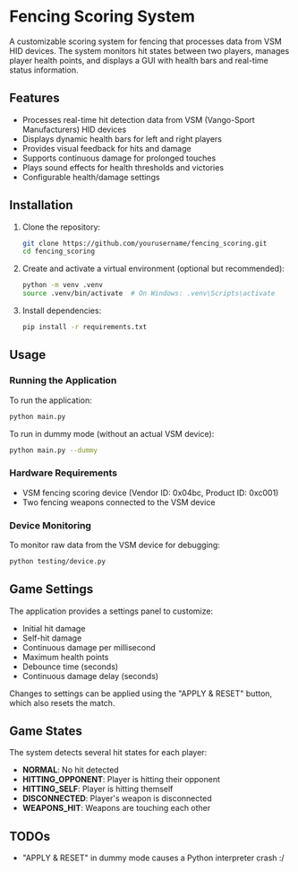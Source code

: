# Fencing Scoring System

A customizable scoring system for fencing that processes data from VSM HID devices. The system monitors hit states between two players, manages player health points, and displays a GUI with health bars and real-time status information.

## Features

- Processes real-time hit detection data from VSM (Vango-Sport Manufacturers) HID devices
- Displays dynamic health bars for left and right players
- Provides visual feedback for hits and damage
- Supports continuous damage for prolonged touches
- Plays sound effects for health thresholds and victories
- Configurable health/damage settings

## Installation

1. Clone the repository:
   ```bash
   git clone https://github.com/yourusername/fencing_scoring.git
   cd fencing_scoring
   ```

2. Create and activate a virtual environment (optional but recommended):
   ```bash
   python -m venv .venv
   source .venv/bin/activate  # On Windows: .venv\Scripts\activate
   ```

3. Install dependencies:
   ```bash
   pip install -r requirements.txt
   ```

## Usage

### Running the Application

To run the application:

```bash
python main.py
```

To run in dummy mode (without an actual VSM device):

```bash
python main.py --dummy
```

### Hardware Requirements

- VSM fencing scoring device (Vendor ID: 0x04bc, Product ID: 0xc001)
- Two fencing weapons connected to the VSM device

### Device Monitoring

To monitor raw data from the VSM device for debugging:

```bash
python testing/device.py
```

## Game Settings

The application provides a settings panel to customize:

- Initial hit damage
- Self-hit damage
- Continuous damage per millisecond
- Maximum health points
- Debounce time (seconds)
- Continuous damage delay (seconds)

Changes to settings can be applied using the "APPLY & RESET" button, which also resets the match.

## Game States

The system detects several hit states for each player:

- **NORMAL**: No hit detected
- **HITTING_OPPONENT**: Player is hitting their opponent
- **HITTING_SELF**: Player is hitting themself
- **DISCONNECTED**: Player's weapon is disconnected
- **WEAPONS_HIT**: Weapons are touching each other


## TODOs

- "APPLY & RESET" in dummy mode causes a Python interpreter crash :/
